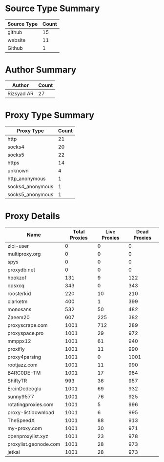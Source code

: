 # Source Type Summary

| Source Type | Count |
|-------------|-------|
| github | 15 |
| website | 11 |
| Github | 1 |


# Author Summary

| Author | Count |
|--------|-------|
| Rizsyad AR | 27 |


# Proxy Type Summary

| Proxy Type | Count |
|------------|-------|
| http | 21 |
| socks4 | 20 |
| socks5 | 22 |
| https | 14 |
| unknown | 4 |
| http_anonymous | 1 |
| socks4_anonymous | 1 |
| socks5_anonymous | 1 |


# Proxy Details

| Name | Total Proxies | Live Proxies | Dead Proxies |
|------|---------------|--------------|---------------|
| zloi-user | 0 | 0 | 0 |
| multiproxy.org | 0 | 0 | 0 |
| spys | 0 | 0 | 0 |
| proxydb.net | 0 | 0 | 0 |
| hookzof | 131 | 9 | 122 |
| opsxcq | 343 | 0 | 343 |
| roosterkid | 220 | 10 | 210 |
| clarketm | 400 | 1 | 399 |
| monosans | 532 | 50 | 482 |
| Zaeem20 | 607 | 225 | 382 |
| proxyscrape.com | 1001 | 712 | 289 |
| proxyspace.pro | 1001 | 29 | 972 |
| mmppx12 | 1001 | 61 | 940 |
| proxifly | 1001 | 11 | 990 |
| proxy4parsing | 1001 | 0 | 1001 |
| rootjazz.com | 1001 | 11 | 990 |
| B4RC0DE-TM | 1001 | 17 | 984 |
| ShiftyTR | 993 | 36 | 957 |
| ErcinDedeoglu | 1001 | 69 | 932 |
| sunny9577 | 1001 | 76 | 925 |
| rotatingproxies.com | 1001 | 5 | 996 |
| proxy-list.download | 1001 | 6 | 995 |
| TheSpeedX | 1001 | 88 | 913 |
| my-proxy.com | 1001 | 30 | 971 |
| openproxylist.xyz | 1001 | 23 | 978 |
| proxylist.geonode.com | 1001 | 28 | 973 |
| jetkai | 1001 | 28 | 973 |
